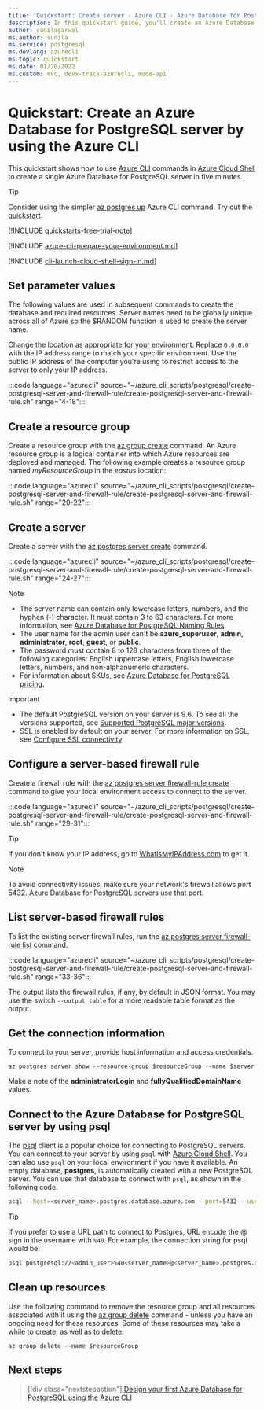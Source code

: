 ```yaml
---
title: 'Quickstart: Create server - Azure CLI - Azure Database for PostgreSQL - single server'
description: In this quickstart guide, you'll create an Azure Database for PostgreSQL server by using the Azure CLI.
author: sunilagarwal
ms.author: sunila
ms.service: postgresql
ms.devlang: azurecli
ms.topic: quickstart
ms.date: 01/26/2022 
ms.custom: mvc, devx-track-azurecli, mode-api
---
```

# Quickstart: Create an Azure Database for PostgreSQL server by using the Azure CLI

This quickstart shows how to use [Azure CLI](/cli/azure/get-started-with-azure-cli) commands in [Azure Cloud Shell](https://shell.azure.com) to create a single Azure Database for PostgreSQL server in five minutes.

> [!TIP]
> Consider using the simpler [az postgres up](/cli/azure/postgres#az_postgres_up) Azure CLI command. Try out the [quickstart](./quickstart-create-server-up-azure-cli.md).

[!INCLUDE [quickstarts-free-trial-note](../../includes/quickstarts-free-trial-note.md)]

[!INCLUDE [azure-cli-prepare-your-environment.md](../../includes/azure-cli-prepare-your-environment.md)]

[!INCLUDE [cli-launch-cloud-shell-sign-in.md](../../includes/cli-launch-cloud-shell-sign-in.md)]

## Set parameter values

The following values are used in subsequent commands to create the database and required resources. Server names need to be globally unique across all of Azure so the $RANDOM function is used to create the server name.

Change the location as appropriate for your environment. Replace `0.0.0.0` with the IP address range to match your specific environment. Use the public IP address of the computer you're using to restrict access to the server to only your IP address.

:::code language="azurecli" source="~/azure_cli_scripts/postgresql/create-postgresql-server-and-firewall-rule/create-postgresql-server-and-firewall-rule.sh" range="4-18":::

## Create a resource group

Create a resource group with the [az group create](/cli/azure/group) command. An Azure resource group is a logical container into which Azure resources are deployed and managed. The following example creates a resource group named *myResourceGroup* in the *eastus* location:

:::code language="azurecli" source="~/azure_cli_scripts/postgresql/create-postgresql-server-and-firewall-rule/create-postgresql-server-and-firewall-rule.sh" range="20-22":::

## Create a server

Create a server with the [az postgres server create](/cli/azure/postgres/server#az-postgres-server-create) command.

:::code language="azurecli" source="~/azure_cli_scripts/postgresql/create-postgresql-server-and-firewall-rule/create-postgresql-server-and-firewall-rule.sh" range="24-27":::

> [!NOTE]
>
>- The server name can contain only lowercase letters, numbers, and the hyphen (-) character. It must contain 3 to 63 characters. For more information, see [Azure Database for PostgreSQL Naming Rules](../azure-resource-manager/management/resource-name-rules.md#microsoftdbforpostgresql).
>- The user name for the admin user can't be **azure_superuser**, **admin**, **administrator**, **root**, **guest**, or **public**.
>- The password must contain 8 to 128 characters from three of the following categories: English uppercase letters, English lowercase letters, numbers, and non-alphanumeric characters.
>- For information about SKUs, see [Azure Database for PostgreSQL pricing](https://azure.microsoft.com/pricing/details/postgresql/server/).

>[!IMPORTANT]
>
>- The default PostgreSQL version on your server is 9.6. To see all the versions supported, see [Supported PostgreSQL major versions](./concepts-supported-versions.md).
>- SSL is enabled by default on your server. For more information on SSL, see [Configure SSL connectivity](./concepts-ssl-connection-security.md).

## Configure a server-based firewall rule

Create a firewall rule with the [az postgres server firewall-rule create](/cli/azure/postgre/server/firewall-rule) command to give your local environment access to connect to the server.

:::code language="azurecli" source="~/azure_cli_scripts/postgresql/create-postgresql-server-and-firewall-rule/create-postgresql-server-and-firewall-rule.sh" range="29-31":::

> [!TIP]
> If you don't know your IP address, go to [WhatIsMyIPAddress.com](https://whatismyipaddress.com/) to get it.

> [!NOTE]
> To avoid connectivity issues, make sure your network's firewall allows port 5432. Azure Database for PostgreSQL servers use that port.

## List server-based firewall rules

To list the existing server firewall rules, run the [az postgres server firewall-rule list](/cli/azure/postgres/server/firewall-rule) command.

:::code language="azurecli" source="~/azure_cli_scripts/postgresql/create-postgresql-server-and-firewall-rule/create-postgresql-server-and-firewall-rule.sh" range="33-36":::

The output lists the firewall rules, if any, by default in JSON format. You may use the switch `--output table` for a more readable table format as the output.

## Get the connection information

To connect to your server, provide host information and access credentials.

```azurecli
az postgres server show --resource-group $resourceGroup --name $server
```

Make a note of the **administratorLogin** and **fullyQualifiedDomainName** values.

## Connect to the Azure Database for PostgreSQL server by using psql

The [psql](https://www.postgresql.org/docs/current/static/app-psql.html) client is a popular choice for connecting to PostgreSQL servers. You can connect to your server by using `psql` with [Azure Cloud Shell](../cloud-shell/overview.md). You can also use `psql` on your local environment if you have it available. An empty database, **postgres**, is automatically created with a new PostgreSQL server. You can use that database to connect with `psql`, as shown in the following code.

```bash
psql --host=<server_name>.postgres.database.azure.com --port=5432 --username=<admin_user>@<server_name> --dbname=postgres
```

> [!TIP]
> If you prefer to use a URL path to connect to Postgres, URL encode the @ sign in the username with `%40`. For example, the connection string for psql would be:
>
> ```bash
> psql postgresql://<admin_user>%40<server_name>@<server_name>.postgres.database.azure.com:5432/postgres
> ```

## Clean up resources

Use the following command to remove the resource group and all resources associated with it using the [az group delete](/cli/azure/vm/extension#az_vm_extension_set) command - unless you have an ongoing need for these resources. Some of these resources may take a while to create, as well as to delete.

```azurecli
az group delete --name $resourceGroup
```

## Next steps

> [!div class="nextstepaction"]
> [Design your first Azure Database for PostgreSQL using the Azure CLI](tutorial-design-database-using-azure-cli.md)
